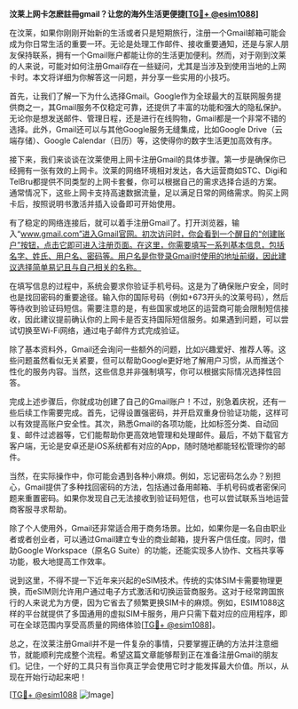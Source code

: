 **汶莱上网卡怎麽註冊gmail？让您的海外生活更便捷[[TG💪+ @esim1088](https://t.me/s/esim1088)]**

在汶莱，如果你刚刚开始新的生活或者只是短期旅行，注册一个Gmail邮箱可能会成为你日常生活的重要一环。无论是处理工作邮件、接收重要通知，还是与家人朋友保持联系，拥有一个Gmail账户都能让你的生活更加便利。然而，对于刚到汶莱的人来说，可能对如何注册Gmail存在一些疑问，尤其是当涉及到使用当地的上网卡时。本文将详细为你解答这一问题，并分享一些实用的小技巧。

首先，让我们了解一下为什么选择Gmail。Google作为全球最大的互联网服务提供商之一，其Gmail服务不仅稳定可靠，还提供了丰富的功能和强大的隐私保护。无论你是想发送邮件、管理日程，还是进行在线购物，Gmail都是一个非常不错的选择。此外，Gmail还可以与其他Google服务无缝集成，比如Google Drive（云端存储）、Google Calendar（日历）等，这使得你的数字生活更加高效有序。

接下来，我们来谈谈在汶莱使用上网卡注册Gmail的具体步骤。第一步是确保你已经拥有一张有效的上网卡。汶莱的网络环境相对发达，各大运营商如STC、Digi和TelBru都提供不同类型的上网卡套餐，你可以根据自己的需求选择合适的方案。通常情况下，这些上网卡支持高速数据流量，足以满足日常的网络需求。购买上网卡后，按照说明书激活并插入设备即可开始使用。

有了稳定的网络连接后，就可以着手注册Gmail了。打开浏览器，输入“www.gmail.com”进入Gmail官网。初次访问时，你会看到一个醒目的“创建账户”按钮，点击它即可进入注册页面。在这里，你需要填写一系列基本信息，包括名字、姓氏、用户名、密码等。用户名是你登录Gmail时使用的地址前缀，因此建议选择简单易记且与自己相关的名称。

在填写信息的过程中，系统会要求你验证手机号码。这是为了确保账户安全，同时也是找回密码的重要途径。输入你的国际号码（例如+673开头的汶莱号码），然后等待收到验证码短信。需要注意的是，有些国家或地区的运营商可能会限制短信接收，因此建议提前确认你的上网卡是否支持国际短信服务。如果遇到问题，可以尝试切换至Wi-Fi网络，通过电子邮件方式完成验证。

除了基本资料外，Gmail还会询问一些额外的问题，比如兴趣爱好、推荐人等。这些问题虽然看似无关紧要，但可以帮助Google更好地了解用户习惯，从而推送个性化的服务内容。当然，这些信息并非强制填写，你可以根据实际情况选择性回答。

完成上述步骤后，你就成功创建了自己的Gmail账户！不过，别急着庆祝，还有一些后续工作需要完成。首先，记得设置强密码，并开启双重身份验证功能，这样可以有效提高账户安全性。其次，熟悉Gmail的各项功能，比如标签分类、自动回复、邮件过滤器等，它们能帮助你更高效地管理和处理邮件。最后，不妨下载官方客户端，无论是安卓还是iOS系统都有对应的App，随时随地都能轻松管理你的邮件。

当然，在实际操作中，你可能会遇到各种小麻烦。例如，忘记密码怎么办？别担心，Gmail提供了多种找回密码的方法，包括通过备用邮箱、手机号码或者密保问题来重置密码。如果你发现自己无法接收到验证码短信，也可以尝试联系当地运营商客服寻求帮助。

除了个人使用外，Gmail还非常适合用于商务场景。比如，如果你是一名自由职业者或者创业者，可以通过Gmail建立专业的商业邮箱，提升客户信任度。同时，借助Google Workspace（原名G Suite）的功能，还能实现多人协作、文档共享等功能，极大地提高工作效率。

说到这里，不得不提一下近年来兴起的eSIM技术。传统的实体SIM卡需要物理更换，而eSIM则允许用户通过电子方式激活和切换运营商服务。这对于经常跨国旅行的人来说尤为方便，因为它省去了频繁更换SIM卡的麻烦。例如，ESIM1088这样的平台就提供了多国通用的虚拟SIM卡服务，用户只需下载对应的应用程序，即可在全球范围内享受高质量的网络体验[[TG💪+ @esim1088](https://t.me/s/esim1088)]。

总之，在汶莱注册Gmail并不是一件复杂的事情，只要掌握正确的方法并注意细节，就能顺利完成整个流程。希望这篇文章能够帮到正在准备注册Gmail的朋友们。记住，一个好的工具只有当你真正学会使用它时才能发挥最大价值。所以，从现在开始行动起来吧！

[[TG💪+ @esim1088](https://t.me/s/esim1088) ![Image](https://i.postimg.cc/4NQfJmqS/Snipaste-2025-05-13-00-14-12.png)]